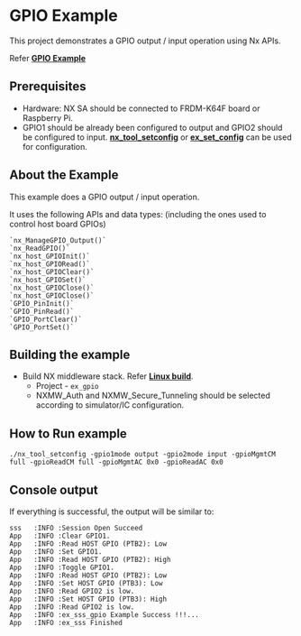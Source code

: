 # GPIO Example

This project demonstrates a GPIO output / input operation using Nx APIs.

Refer [**GPIO Example**](./ex_sss_gpio.c)

## Prerequisites

-   Hardware: NX SA should be connected to FRDM-K64F board or Raspberry Pi.
-   GPIO1 should be already been configured to output and GPIO2 should
    be configured to input. [**nx_tool_setconfig**](../nx_tool_setconfig/readme.md) or
    [**ex_set_config**](../setConfig/readme.md) can be used for configuration.

## About the Example

This example does a GPIO output / input operation.

It uses the following APIs and data types: (including the ones used to control host board GPIOs)

    `nx_ManageGPIO_Output()`
    `nx_ReadGPIO()`
    `nx_host_GPIOInit()`
    `nx_host_GPIORead()`
    `nx_host_GPIOClear()`
    `nx_host_GPIOSet()`
    `nx_host_GPIOClose()`
    `nx_host_GPIOClose()`
    `GPIO_PinInit()`
    `GPIO_PinRead()`
    `GPIO_PortClear()`
    `GPIO_PortSet()`

## Building the example

- Build NX middleware stack. Refer [**Linux build**](../../../doc/linux/readme.md).
    - Project - `ex_gpio`
    - NXMW_Auth and NXMW_Secure_Tunneling should be selected according to simulator/IC configuration.

## How to Run example

    ./nx_tool_setconfig -gpio1mode output -gpio2mode input -gpioMgmtCM full -gpioReadCM full -gpioMgmtAC 0x0 -gpioReadAC 0x0

## Console output

If everything is successful, the output will be similar to:

```
sss   :INFO :Session Open Succeed
App   :INFO :Clear GPIO1.
App   :INFO :Read HOST GPIO (PTB2): Low
App   :INFO :Set GPIO1.
App   :INFO :Read HOST GPIO (PTB2): High
App   :INFO :Toggle GPIO1.
App   :INFO :Read HOST GPIO (PTB2): Low
App   :INFO :Set HOST GPIO (PTB3): Low
App   :INFO :Read GPIO2 is low.
App   :INFO :Set HOST GPIO (PTB3): High
App   :INFO :Read GPIO2 is low.
App   :INFO :ex_sss_gpio Example Success !!!...
App   :INFO :ex_sss Finished
```
